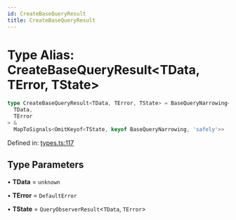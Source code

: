 ```yaml
---
id: CreateBaseQueryResult
title: CreateBaseQueryResult
---
```


<!-- DO NOT EDIT: this page is autogenerated from the type comments -->

# Type Alias: CreateBaseQueryResult\<TData, TError, TState\>

```ts
type CreateBaseQueryResult<TData, TError, TState> = BaseQueryNarrowing<
  TData,
  TError
> &
  MapToSignals<OmitKeyof<TState, keyof BaseQueryNarrowing, 'safely'>>
```

Defined in: [types.ts:117](https://github.com/TanStack/query/blob/main/packages/angular-query-experimental/src/types.ts#L117)

## Type Parameters

• **TData** = `unknown`

• **TError** = `DefaultError`

• **TState** = `QueryObserverResult`\<`TData`, `TError`\>
